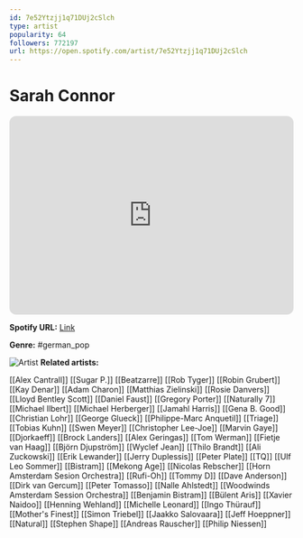 ```yaml
---
id: 7e52Ytzjj1q71DUj2cSlch
type: artist
popularity: 64
followers: 772197
url: https://open.spotify.com/artist/7e52Ytzjj1q71DUj2cSlch
---
```

# Sarah Connor

<iframe style="border-radius:12px" src="https://open.spotify.com/embed/artist/7e52Ytzjj1q71DUj2cSlch" width="100%" height="352" frameBorder="0" allowfullscreen="" allow="autoplay; clipboard-write; encrypted-media; fullscreen; picture-in-picture" loading="lazy"></iframe>

**Spotify URL:** [Link](https://open.spotify.com/artist/7e52Ytzjj1q71DUj2cSlch)

**Genre:**  #german_pop

![Artist](https://i.scdn.co/image/ab6761610000e5ebb1cf51c55ab8e1847ce52311)
**Related artists:**

[[Alex Cantrall]]
[[Sugar P.]]
[[Beatzarre]]
[[Rob Tyger]]
[[Robin Grubert]]
[[Kay Denar]]
[[Adam Charon]]
[[Matthias Zielinski]]
[[Rosie Danvers]]
[[Lloyd Bentley Scott]]
[[Daniel Faust]]
[[Gregory Porter]]
[[Naturally 7]]
[[Michael Ilbert]]
[[Michael Herberger]]
[[Jamahl Harris]]
[[Gena B. Good]]
[[Christian Lohr]]
[[George Glueck]]
[[Philippe-Marc Anquetil]]
[[Triage]]
[[Tobias Kuhn]]
[[Swen Meyer]]
[[Christopher Lee-Joe]]
[[Marvin Gaye]]
[[Djorkaeff]]
[[Brock Landers]]
[[Alex Geringas]]
[[Tom Werman]]
[[Fietje van Haag]]
[[Björn Djupström]]
[[Wyclef Jean]]
[[Thilo Brandt]]
[[Ali Zuckowski]]
[[Erik Lewander]]
[[Jerry Duplessis]]
[[Peter Plate]]
[[TQ]]
[[Ulf Leo Sommer]]
[[Bistram]]
[[Mekong Age]]
[[Nicolas Rebscher]]
[[Horn Amsterdam Sesion Orchestra]]
[[Rufi-Oh]]
[[Tommy D]]
[[Dave Anderson]]
[[Dirk van Gercum]]
[[Peter Tomasso]]
[[Nalle Ahlstedt]]
[[Woodwinds Amsterdam Session Orchestra]]
[[Benjamin Bistram]]
[[Bülent Aris]]
[[Xavier Naidoo]]
[[Henning Wehland]]
[[Michelle Leonard]]
[[Ingo Thürauf]]
[[Mother's Finest]]
[[Simon Triebel]]
[[Jaakko Salovaara]]
[[Jeff Hoeppner]]
[[Natural]]
[[Stephen Shape]]
[[Andreas Rauscher]]
[[Philip Niessen]]
